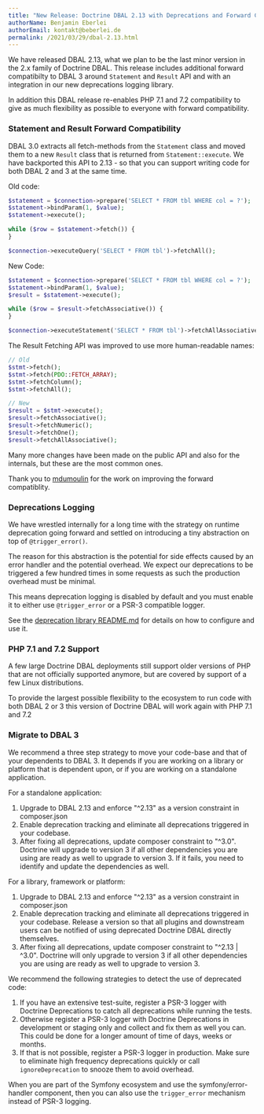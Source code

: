 ```yaml
---
title: "New Release: Doctrine DBAL 2.13 with Deprecations and Forward Compatibility"
authorName: Benjamin Eberlei
authorEmail: kontakt@beberlei.de
permalink: /2021/03/29/dbal-2.13.html
---
```


We have released DBAL 2.13, what we plan to be the last minor version in the 2.x family of Doctrine DBAL.
This release includes additional forward compatibilty to DBAL 3 around
`Statement` and `Result` API and with an integration in our new
deprecations logging library.

In addition this DBAL release re-enables PHP 7.1 and 7.2 compatibility to give
as much flexibility as possible to everyone with forward compatibility.

### Statement and Result Forward Compatibility

DBAL 3.0 extracts all fetch-methods from the `Statement` class and moved them
to a new `Result` class that is returned from `Statement::execute`. We have
backported this API to 2.13 - so that you can support writing code for both
DBAL 2 and 3 at the same time.

Old code:

```php
$statement = $connection->prepare('SELECT * FROM tbl WHERE col = ?');
$statement->bindParam(1, $value);
$statement->execute();

while ($row = $statement->fetch()) {
}

$connection->executeQuery('SELECT * FROM tbl')->fetchAll();
```

New Code:

```php
$statement = $connection->prepare('SELECT * FROM tbl WHERE col = ?');
$statement->bindParam(1, $value);
$result = $statement->execute();

while ($row = $result->fetchAssociative()) {
}

$connection->executeStatement('SELECT * FROM tbl')->fetchAllAssociative();
```


The Result Fetching API was improved to use more human-readable names:

```php
// Old
$stmt->fetch();
$stmt->fetch(PDO::FETCH_ARRAY);
$stmt->fetchColumn();
$stmt->fetchAll();

// New
$result = $stmt->execute();
$result->fetchAssociative();
$result->fetchNumeric();
$result->fetchOne();
$result->fetchAllAssociative();
```

Many more changes have been made on the public API and also for the internals,
but these are the most common ones.

Thank you to [mdumoulin](https://github.com/mdumoulin) for the work on
improving the forward compatiblity.

### Deprecations Logging

We have wrestled internally for a long time with the strategy on runtime
deprecation going forward and settled on introducing a tiny abstraction on
top of `@trigger_error()`.

The reason for this abstraction is the potential for side effects caused by an
error handler and the potential overhead. We expect our deprecations to be
triggered a few hundred times in some requests as such the production overhead
must be minimal. 

This means deprecation logging is disabled by default and you must enable
it to either use `@trigger_error` or a PSR-3 compatible logger.

See the [deprecation library
README.md](https://github.com/doctrine/deprecations/) for details on how to
configure and use it.

### PHP 7.1 and 7.2 Support

A few large Doctrine DBAL deployments still support older versions of PHP that
are not officially supported anymore, but are covered by support of a few Linux
distributions.

To provide the largest possible flexibility to the ecosystem to run code with
both DBAL 2 or 3 this version of Doctrine DBAL will work again with PHP 7.1 and
7.2

### Migrate to DBAL 3

We recommend a three step strategy to move your code-base and that of your
dependents to DBAL 3. It depends if you are working on a library or
platform that is dependent upon, or if you are working on a standalone application.

For a standalone application:

1. Upgrade to DBAL 2.13 and enforce "^2.13" as a version constraint in
   composer.json
2. Enable deprecation tracking and eliminate all deprecations triggered in your
   codebase.
3. After fixing all deprecations, update composer constraint to "^3.0".
   Doctrine will upgrade to version 3 if all other dependencies you are using
   are ready as well to upgrade to version 3. If it fails, you need to identify
   and update the dependencies as well.

For a library, framework or platform:

1. Upgrade to DBAL 2.13 and enforce "^2.13" as a version constraint in
   composer.json
2. Enable deprecation tracking and eliminate all deprecations triggered in your
   codebase. Release a version so that all plugins and downstream users
   can be notified of using deprecated Doctrine DBAL directly themselves.
3. After fixing all deprecations, update composer constraint to "^2.13 | ^3.0".
   Doctrine will only upgrade to version 3 if all other dependencies you are
   using are ready as well to upgrade to version 3.

We recommend the following strategies to detect the use of deprecated code:

1. If you have an extensive test-suite, register a PSR-3 logger with Doctrine
   Deprecations to catch all deprecations while running the tests.
2. Otherwise register a PSR-3 logger with Doctrine Deprecations in development
   or staging only and collect and fix them as well you can. This could be
   done for a longer amount of time of days, weeks or months.
3. If that is not possible, register a PSR-3 logger in production. Make sure to
   eliminate high frequency deprecations quickly or call `ignoreDeprecation` to
   snooze them to avoid overhead.

When you are part of the Symfony ecosystem and use the symfony/error-handler
component, then you can also use the `trigger_error` mechanism instead of PSR-3
logging.
